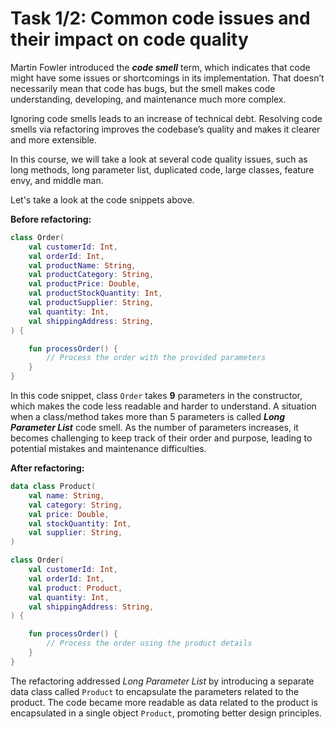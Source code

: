 # Task 1/2: Common code issues and their impact on code quality

Martin Fowler introduced the **_code smell_** term, which indicates that code might have some issues or shortcomings in its
implementation. That doesn’t necessarily mean that code has bugs, but the smell makes code understanding, developing, and
maintenance much more complex.

Ignoring code smells leads to an increase of technical debt. Resolving code smells via
refactoring improves the codebase’s quality and makes it clearer and more extensible.

In this course, we will take a look at several code quality issues, such as long methods, long parameter list, duplicated code, large
classes, feature envy, and middle man.

Let's take a look at the code snippets above.

**Before refactoring:**

```kotlin
class Order(
    val customerId: Int,
    val orderId: Int,
    val productName: String,
    val productCategory: String,
    val productPrice: Double,
    val productStockQuantity: Int,
    val productSupplier: String,
    val quantity: Int,
    val shippingAddress: String,
) {

    fun processOrder() {
        // Process the order with the provided parameters
    }
}
```

In this code snippet, class `Order` takes **9** parameters in the constructor,
which makes the code less readable and harder to understand.
A situation when a class/method takes more than 5 parameters is called **_Long Parameter List_** code smell.
As the number of parameters increases, it becomes challenging to keep track of their order and purpose,
leading to potential mistakes and maintenance difficulties.

**After refactoring:**

```kotlin
data class Product(
    val name: String,
    val category: String,
    val price: Double,
    val stockQuantity: Int,
    val supplier: String,
)

class Order(
    val customerId: Int,
    val orderId: Int,
    val product: Product,
    val quantity: Int,
    val shippingAddress: String,
) {

    fun processOrder() {
        // Process the order using the product details
    }
}
```

The refactoring addressed _Long Parameter List_ by introducing a separate data class called `Product`
to encapsulate the parameters related to the product.
The code became more readable as data related to the product is encapsulated in a single object `Product`,
promoting better design principles.